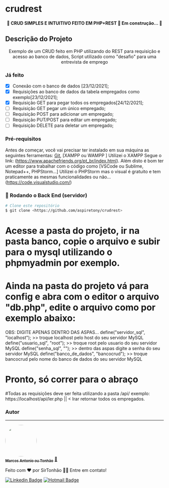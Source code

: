 # crudrest
<h4 align="center"> 
	🚧 CRUD SIMPLES E INTUITIVO FEITO EM PHP+REST 🚀 Em construção...  🚧
</h4>

## Descrição do Projeto
<p align="center">Exemplo de um CRUD feito em PHP utilizando do REST para requisição e acesso ao banco de dados, Script utilizado como "desafio" para uma entrevista de emprego</p>

### Já feito

- [x] Conexão com o banco de dados [23/12/2021];
- [x] Requisições ao banco de dados da tabela empregados como exemplo[23/12/2021];
- [x] Requisição GET para pegar todos os empregados[24/12/2021];
- [ ] Requisição GET pegar um único empregado;
- [ ] Requisição POST para adicionar um empregado;
- [ ] Requisição PUT/POST para editar um empregado;
- [ ] Requisição DELETE para deletar um empregado;

### Pré-requisitos

Antes de começar, você vai precisar ter instalado em sua máquina as seguintes ferramentas:
[Git](https://git-scm.com), [XAMPP ou WAMPP ] Utilizei o XAMPP Segue o link: (https://www.apachefriends.org/pt_br/index.html). 
Além disto é bom ter um editor para trabalhar com o código como [VSCode ou Sublime, Notepad++, PHPStorm...] Utilizei o PHPStorm mas o visual é gratuito e tem praticamente as mesmas funcionalidades ou não...(https://code.visualstudio.com/)

### 🎲 Rodando o Back End (servidor)

```bash
# Clone este repositório
$ git clone <https://github.com/aspiretony/crudrest>
```
# Acesse a pasta do projeto, ir na pasta banco, copie o arquivo e subir para o mysql utilizando o phpmyadmin por exemplo.

# Ainda na pasta do projeto vá para config e abra com o editor o arquivo "db.php", edite o arquivo como por exemplo abaixo:
OBS: DIGITE APENAS DENTRO DAS ASPAS...
define("servidor_sql", "localhost");  >> troque localhost pelo host do seu servidor MySQL
define("usuario_sql", "root"); >> troque root pelo usuario do seu servidor MySQL
define("senha_sql", ""); >> dentro das aspas digite a senha do seu servidor MySQL
define("banco_de_dados", "bancocrud"); >> troque bancocrud pelo nome do banco de dados do seu servidor MySQL

# Pronto, só correr para o abraço

#Todas as requisições deve ser feita utilizando a pasta /api/   exemplo: https://localhost/api/ler.php || < Irar retornar todos os empregados.

### Autor
---

<a href="https://mdbr.tech/">
 <img style="border-radius: 50%;" src="https://avatars.githubusercontent.com/u/21254630?v=4" width="100px;" alt=""/>
 <br />
 <sub><b>Marcos Antonio ou Tonhão</b></sub></a> <a href="https://mdbr.tech" title="Voialá">🚀</a>


Feito com ❤️ por SirTonhão 👋🏽 Entre em contato!

[![Linkedin Badge](https://img.shields.io/badge/-Tony-blue?style=flat-square&logo=Linkedin&logoColor=white&link=https://www.linkedin.com/in/marcosasneves/)](https://www.linkedin.com/in/marcosasneves/) 
[![Hotmail Badge](https://img.shields.io/badge/-otherside540n@hotmail.com-c14438?style=flat-square&logo=Hotmail&logoColor=white&link=mailto:otherside540n@hotmail.com)](mailto:otherside540n@hotmail.com)
